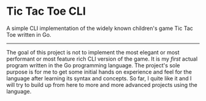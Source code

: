 # Tic Tac Toe CLI

A simple CLI implementation of the widely known children's game Tic Tac Toe
written in Go.

---

The goal of this project is not to implement the most elegant or most performant
or most feature rich CLI version of the game. It is my *first* actual program
written in the Go programming language. The project's sole purpose is for me to
get some initial hands on experience and feel for the language after learning
its syntax and concepts. So far, I quite like it and I will try to build up
from here to more and more advanced projects using the language.